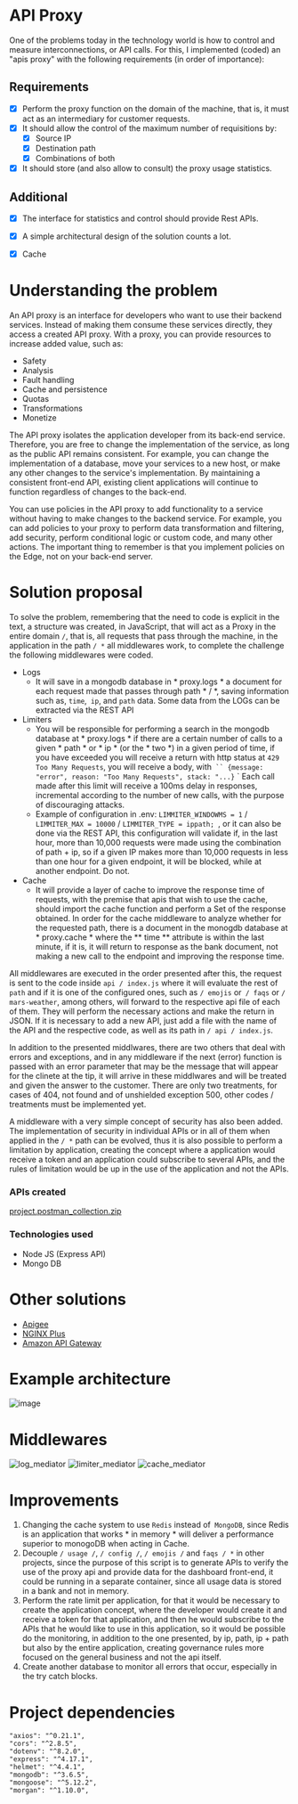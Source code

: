 # API Proxy
One of the problems today in the technology world is how to control and measure interconnections, or API calls.
For this, I implemented (coded) an "apis proxy" with the following requirements (in
order of importance):
## Requirements
- [x] Perform the proxy function on the domain of the machine, that is, it must act as
an intermediary for customer requests.
- [x] It should allow the control of the maximum number of requisitions by:
  - [x] Source IP
  - [x] Destination path 
  - [x] Combinations of both
- [x] It should store (and also allow to consult) the proxy usage statistics.
## Additional
- [x] The interface for statistics and control should provide Rest APIs.
- [x] A simple architectural design of the solution counts a lot.
- [x] Cache
    

# Understanding the problem

An API proxy is an interface for developers who want to use their backend services. Instead of making them consume these services directly, they access a created API proxy. With a proxy, you can provide resources to increase added value, such as:
 - Safety
 - Analysis
 - Fault handling
 - Cache and persistence
 - Quotas
 - Transformations
 - Monetize

The API proxy isolates the application developer from its back-end service. Therefore, you are free to change the implementation of the service, as long as the public API remains consistent. For example, you can change the implementation of a database, move your services to a new host, or make any other changes to the service's implementation. By maintaining a consistent front-end API, existing client applications will continue to function regardless of changes to the back-end.

You can use policies in the API proxy to add functionality to a service without having to make changes to the backend service. For example, you can add policies to your proxy to perform data transformation and filtering, add security, perform conditional logic or custom code, and many other actions. The important thing to remember is that you implement policies on the Edge, not on your back-end server.

# Solution proposal
To solve the problem, remembering that the need to code is explicit in the text, a structure was created, in JavaScript, that will act as a Proxy in the entire domain `/`, that is, all requests that pass through the machine, in the application in the path `/ *` all middlewares work, to complete the challenge the following middlewares were coded.
 - Logs
    - It will save in a mongodb database in * proxy.logs * a document for each request made that passes through path * / *, saving information such as, `time`,` ip`, and `path` data. Some data from the LOGs can be extracted via the REST API
- Limiters
   - You will be responsible for performing a search in the mongodb database at * proxy.logs * if there are a certain number of calls to a given * path * or * ip * (or the * two *) in a given period of time, if you have exceeded you will receive a return with http status at `429 Too Many Requests`, you will receive a body, with` `` {message: "error", reason: "Too Many Requests", stack: "...}` ` Each call made after this limit will receive a 100ms delay in responses, incremental according to the number of new calls, with the purpose of discouraging attacks.
   - Example of configuration in .env: `LIMMITER_WINDOWMS = 1` /` LIMMITER_MAX = 10000` / `LIMMITER_TYPE = ippath; `, or it can also be done via the REST API, this configuration will validate if, in the last hour, more than 10,000 requests were made using the combination of path + ip, so if a given IP makes more than 10,000 requests in less than one hour for a given endpoint, it will be blocked, while at another endpoint. Do not.
 - Cache
    - It will provide a layer of cache to improve the response time of requests, with the premise that apis that wish to use the cache, should import the cache function and perform a Set of the response obtained. In order for the cache middleware to analyze whether for the requested path, there is a document in the monogdb database at * proxy.cache * where the ** time ** attribute is within the last minute, if it is, it will return to response as the bank document, not making a new call to the endpoint and improving the response time.

All middlewares are executed in the order presented after this, the request is sent to the code inside `api / index.js` where it will evaluate the rest of` path` and if it is one of the configured ones, such as `/ emojis` or` / faqs` or `/ mars-weather`, among others, will forward to the respective api file of each of them. They will perform the necessary actions and make the return in JSON. If it is necessary to add a new API, just add a file with the name of the API and the respective code, as well as its path in `/ api / index.js`.

In addition to the presented middlwares, there are two others that deal with errors and exceptions, and in any middleware if the next (error) function is passed with an error parameter that may be the message that will appear for the clinete at the tip, it will arrive in these middlwares and will be treated and given the answer to the customer. There are only two treatments, for cases of 404, not found and of unshielded exception 500, other codes / treatments must be implemented yet.

A middleware with a very simple concept of security has also been added. The implementation of security in individual APIs or in all of them when applied in the `/ *` path can be evolved, thus it is also possible to perform a limitation by application, creating the concept where a application would receive a token and an application could subscribe to several APIs, and the rules of limitation would be up in the use of the application and not the APIs.
 
### APIs created
 
[project.postman_collection.zip](https://github.com/alrtas/api-proxy/files/6218628/Meli.postman_collection.zip)

### Technologies used

* Node JS (Express API)
* Mongo DB

# Other solutions

* [Apigee](https://cloud.google.com/apigee?hl=en)
* [NGINX Plus](https://www.nginx.com/solutions/api-management-gateway/)
* [Amazon API Gateway](https://aws.amazon.com/en/api-gateway/)


# Example architecture
![image](https://user-images.githubusercontent.com/32065208/112071293-3a7e5580-8b4e-11eb-8729-343668e8c357.png)

# Middlewares
![log_mediator](https://user-images.githubusercontent.com/32065208/112524630-d098c280-8d7e-11eb-84e7-8f82bebf3a95.PNG)
![limiter_mediator](https://user-images.githubusercontent.com/32065208/112525070-469d2980-8d7f-11eb-9c5f-4d1469d692bc.PNG)
![cache_mediator](https://user-images.githubusercontent.com/32065208/112524671-d7273a00-8d7e-11eb-85e5-94ab82721dfc.PNG)


# Improvements
  1. Changing the cache system to use `Redis` instead of` MongoDB`, since Redis is an application that works * in memory * will deliver a performance superior to monogoDB when acting in Cache.
  2. Decouple `/ usage /`, `/ config /`, `/ emojis /` and `faqs / *` in other projects, since the purpose of this script is to generate APIs to verify the use of the proxy api and provide data for the dashboard front-end, it could be running in a separate container, since all usage data is stored in a bank and not in memory.
  3. Perform the rate limit per application, for that it would be necessary to create the application concept, where the developer would create it and receive a token for that application, and then he would subscribe to the APIs that he would like to use in this application, so it would be possible do the monitoring, in addition to the one presented, by ip, path, ip + path but also by the entire application, creating governance rules more focused on the general business and not the api itself.
  4. Create another database to monitor all errors that occur, especially in the try catch blocks.

# Project dependencies
    "axios": "^0.21.1",
    "cors": "^2.8.5",
    "dotenv": "^8.2.0",
    "express": "^4.17.1",
    "helmet": "^4.4.1",
    "mongodb": "^3.6.5",
    "mongoose": "^5.12.2",
    "morgan": "^1.10.0",
